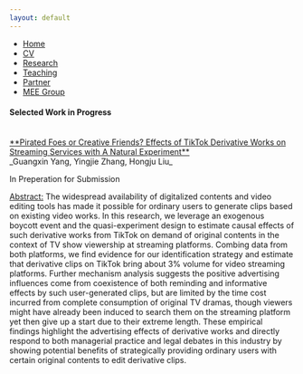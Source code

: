```yaml
---
layout: default
---  
```

 
 <ul>
 <li><a href="./">Home</a></li>
 <li><a href="./assets/files/CV.pdf">CV</a></li>
 <li><a href="./research.html">Research</a></li>
 <li><a href="./teaching.html">Teaching</a></li>
 <li><a href="https://siyiyu.com">Partner</a></li>
 <li><a href="https://sites.google.com/view/quantmkt/home">MEE Group</a></li>
 </ul>



<h4>Selected Work in Progress</h4> <br>
<ins>**Pirated Foes or Creative Friends? Effects of TikTok Derivative Works on Streaming Services with A Natural Experiment**</ins> <br>
_Guangxin Yang, Yingjie Zhang, Hongju Liu_ <br>
  
In Preperation for Submission<br>
  
<ins>Abstract:</ins> The widespread availability of digitalized contents and video editing tools has made it possible for ordinary users to generate clips based on existing video works. 
  In this research, we leverage an exogenous boycott event and the quasi-experiment design to estimate causal effects of such derivative works from TikTok on demand of original contents in the context of TV show viewership at streaming platforms. 
  Combing data from both platforms, we find evidence for our identification strategy and estimate that derivative clips on TikTok bring about 3% volume for video streaming platforms. 
  Further mechanism analysis suggests the positive advertising influences come from coexistence of both reminding and informative effects by such user-generated clips, 
  but are limited by the time cost incurred from complete consumption of original TV dramas, though viewers might have already been induced to search them on the streaming platform yet then give up a start due to their extreme length. 
  These empirical findings highlight the advertising effects of derivative works and directly respond to both managerial practice and legal debates in this industry by showing potential benefits of strategically providing ordinary users with certain original contents to edit derivative clips.
  
  

